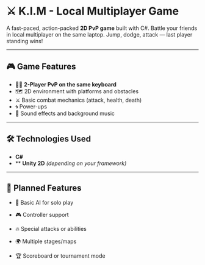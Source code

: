 # ⚔️ K.I.M - Local Multiplayer Game

A fast-paced, action-packed **2D PvP game** built with C#. Battle your friends in local multiplayer on the same laptop. Jump, dodge, attack — last player standing wins!

---

## 🎮 Game Features

- 🧍🧍 **2-Player PvP on the same keyboard**
- 🗺️ 2D environment with platforms and obstacles
- ⚔️ Basic combat mechanics (attack, health, death)
- 🌀 Power-ups 
- 🎵 Sound effects and background music

---


## 🛠 Technologies Used

- **C#**
- **  **Unity 2D** *(depending on your framework)*


---

## 🚀 Planned Features
- 🧠 Basic AI for solo play

- 🎮 Controller support

- 🔥 Special attacks or abilities

- 🌍 Multiple stages/maps
- 🏆 Scoreboard or tournament mode




